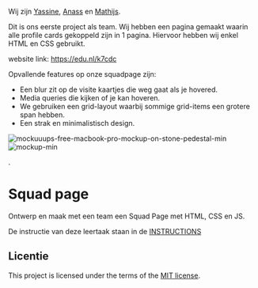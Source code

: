 
Wij zijn [Yassine](https://yassineak1.github.io/your-tribe-profile-card/), [Anass](https://anass-kh.github.io/your-tribe-profile-card/) en [Mathijs](https://mathijsn.github.io/your-tribe-profile-card/).

Dit is ons eerste project als team. Wij hebben een pagina gemaakt waarin alle profile cards gekoppeld zijn in 1 pagina. Hiervoor hebben wij enkel HTML en CSS gebruikt.

website link: https://edu.nl/k7cdc


Opvallende features op onze squadpage zijn:
- Een blur zit op de visite kaartjes die weg gaat als je hovered.
- Media queries die kijken of je kan hoveren.
- We gebruiken een grid-layout waarbij sommige grid-items een grotere span hebben.
- Een strak en minimalistisch design.

![mockuuups-free-macbook-pro-mockup-on-stone-pedestal-min](https://github.com/user-attachments/assets/0a86e560-70d8-4386-aafd-90abdfb86ddd)
![mockup-min](https://github.com/user-attachments/assets/62f3a884-6c56-4da5-8737-1f2ceea21520)

.



# Squad page

Ontwerp en maak met een team een Squad Page met HTML, CSS en JS.

De instructie van deze leertaak staan in de [INSTRUCTIONS](https://github.com/fdnd-task/your-tribe-squad-page/blob/main/docs/INSTRUCTIONS.md)

## Licentie

This project is licensed under the terms of the [MIT license](./LICENSE).
